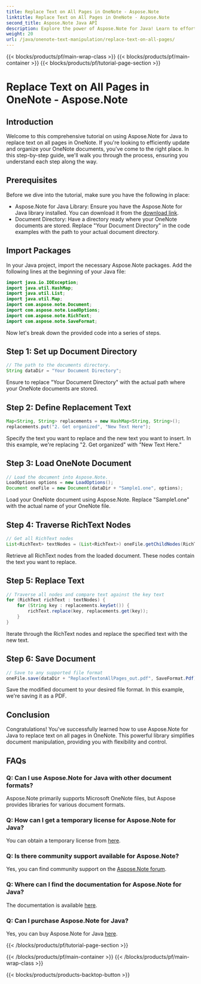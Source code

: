 ```yaml
---
title: Replace Text on All Pages in OneNote - Aspose.Note
linktitle: Replace Text on All Pages in OneNote - Aspose.Note
second_title: Aspose.Note Java API
description: Explore the power of Aspose.Note for Java! Learn to effortlessly replace text on all pages in OneNote. Follow our step-by-step guide for seamless document manipulation.
weight: 20
url: /java/onenote-text-manipulation/replace-text-on-all-pages/
---
```


{{< blocks/products/pf/main-wrap-class >}}
{{< blocks/products/pf/main-container >}}
{{< blocks/products/pf/tutorial-page-section >}}

# Replace Text on All Pages in OneNote - Aspose.Note

## Introduction
Welcome to this comprehensive tutorial on using Aspose.Note for Java to replace text on all pages in OneNote. If you're looking to efficiently update and organize your OneNote documents, you've come to the right place. In this step-by-step guide, we'll walk you through the process, ensuring you understand each step along the way.
## Prerequisites
Before we dive into the tutorial, make sure you have the following in place:
- Aspose.Note for Java Library: Ensure you have the Aspose.Note for Java library installed. You can download it from the [download link](https://releases.aspose.com/note/java/).
- Document Directory: Have a directory ready where your OneNote documents are stored. Replace "Your Document Directory" in the code examples with the path to your actual document directory.
## Import Packages
In your Java project, import the necessary Aspose.Note packages. Add the following lines at the beginning of your Java file:
```java
import java.io.IOException;
import java.util.HashMap;
import java.util.List;
import java.util.Map;
import com.aspose.note.Document;
import com.aspose.note.LoadOptions;
import com.aspose.note.RichText;
import com.aspose.note.SaveFormat;
```
Now let's break down the provided code into a series of steps.
## Step 1: Set up Document Directory
```java
// The path to the documents directory.
String dataDir = "Your Document Directory";
```
Ensure to replace "Your Document Directory" with the actual path where your OneNote documents are stored.
## Step 2: Define Replacement Text
```java
Map<String, String> replacements = new HashMap<String, String>();
replacements.put("2. Get organized", "New Text Here");
```
Specify the text you want to replace and the new text you want to insert. In this example, we're replacing "2. Get organized" with "New Text Here."
## Step 3: Load OneNote Document
```java
// Load the document into Aspose.Note.
LoadOptions options = new LoadOptions();
Document oneFile = new Document(dataDir + "Sample1.one", options);
```
Load your OneNote document using Aspose.Note. Replace "Sample1.one" with the actual name of your OneNote file.
## Step 4: Traverse RichText Nodes
```java
// Get all RichText nodes
List<RichText> textNodes = (List<RichText>) oneFile.getChildNodes(RichText.class);
```
Retrieve all RichText nodes from the loaded document. These nodes contain the text you want to replace.
## Step 5: Replace Text
```java
// Traverse all nodes and compare text against the key text
for (RichText richText : textNodes) {
    for (String key : replacements.keySet()) {
        richText.replace(key, replacements.get(key));
    }
}
```
Iterate through the RichText nodes and replace the specified text with the new text.
## Step 6: Save Document
```java
// Save to any supported file format
oneFile.save(dataDir + "ReplaceTextonAllPages_out.pdf", SaveFormat.Pdf);
```
Save the modified document to your desired file format. In this example, we're saving it as a PDF.
## Conclusion
Congratulations! You've successfully learned how to use Aspose.Note for Java to replace text on all pages in OneNote. This powerful library simplifies document manipulation, providing you with flexibility and control.
## FAQs
### Q: Can I use Aspose.Note for Java with other document formats?
Aspose.Note primarily supports Microsoft OneNote files, but Aspose provides libraries for various document formats.
### Q: How can I get a temporary license for Aspose.Note for Java?
You can obtain a temporary license from [here](https://purchase.aspose.com/temporary-license/).
### Q: Is there community support available for Aspose.Note?
Yes, you can find community support on the [Aspose.Note forum](https://forum.aspose.com/c/note/28).
### Q: Where can I find the documentation for Aspose.Note for Java?
The documentation is available [here](https://reference.aspose.com/note/java/).
### Q: Can I purchase Aspose.Note for Java? 
Yes, you can buy Aspose.Note for Java [here](https://purchase.aspose.com/buy).

{{< /blocks/products/pf/tutorial-page-section >}}

{{< /blocks/products/pf/main-container >}}
{{< /blocks/products/pf/main-wrap-class >}}

{{< blocks/products/products-backtop-button >}}
